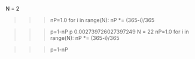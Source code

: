 N = 2
>>> nP=1.0
>>> for i in range(N):
    nP *= (365-i)/365
    
>>> p=1-nP
>>> p
0.002739726027397249
>>> N = 22
>>> nP=1.0
>>> for i in range(N):
    nP *= (365-i)/365
    
>>> p=1-nP